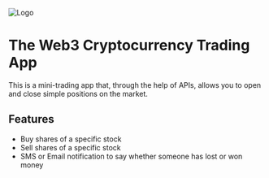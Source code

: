 
![Logo](/images/banner.png)


# The Web3 Cryptocurrency Trading App

This is a mini-trading app that, through the help of APIs, allows you to open and close simple positions on the market.

## Features

- Buy shares of a specific stock
- Sell shares of a specific stock
- SMS or Email notification to say whether someone has lost or won money



